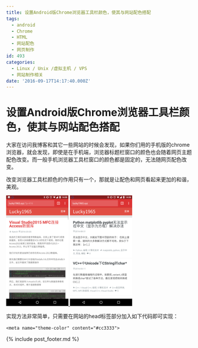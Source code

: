 ```yaml
---
title: 设置Android版Chrome浏览器工具栏颜色，使其与网站配色搭配
tags:
  - android
  - Chrome
  - HTML
  - 网站配色
  - 网页制作
id: 493
categories:
  - Linux / Unix /虚拟主机 / VPS
  - 网站制作相关
date: '2016-09-17T14:17:40.000Z'
---
```


# 设置Android版Chrome浏览器工具栏颜色，使其与网站配色搭配

大家在访问我博客和其它一些网站的时候会发现，如果你们用的手机版的chrome浏览器，就会发现，即使是在手机端，浏览器标题栏窗口的颜色也会随着网页主题配色改变。而一般手机浏览器工具栏窗口的颜色都是固定的，无法随网页配色改变。

改变浏览器工具栏颜色的作用只有一个，那就是让配色和网页看起来更加的和谐，美观。

[![screenshot\_20160917-140845](https://raw.githubusercontent.com/ankanch/blog/master/images/wp-content/uploads/2016/09/Screenshot_20160917-140845-169x300.png) ](https://raw.githubusercontent.com/ankanch/blog/master/images/wp-content/uploads/2016/09/Screenshot_20160917-140845.png)[![screenshot\_20160917-140833](https://raw.githubusercontent.com/ankanch/blog/master/images/wp-content/uploads/2016/09/Screenshot_20160917-140833-1-169x300.png)](https://raw.githubusercontent.com/ankanch/blog/master/images/wp-content/uploads/2016/09/Screenshot_20160917-140833-1.png)

实现方法非常简单，只需要在网站的head标签部分加入如下代码即可实现：

```
<meta name="theme-color" content="#cc3333">
```



{% include post_footer.md %}